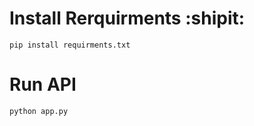 # Install Rerquirments :shipit:

```
pip install requirments.txt
```

# Run API

```
python app.py
```

